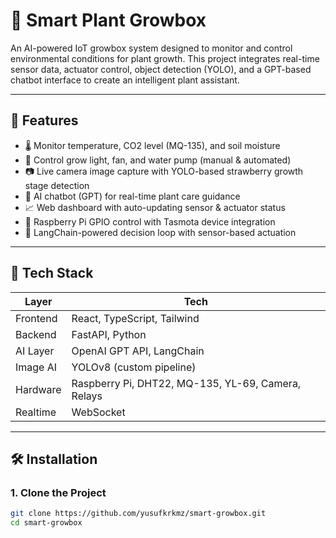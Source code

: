 # 🌿 Smart Plant Growbox

An AI-powered IoT growbox system designed to monitor and control environmental conditions for plant growth. This project integrates real-time sensor data, actuator control, object detection (YOLO), and a GPT-based chatbot interface to create an intelligent plant assistant.

---

## 🚀 Features

- 🌡️ Monitor temperature, CO2 level (MQ-135), and soil moisture
- 🔦 Control grow light, fan, and water pump (manual & automated)
- 📷 Live camera image capture with YOLO-based strawberry growth stage detection
- 🤖 AI chatbot (GPT) for real-time plant care guidance
- 📈 Web dashboard with auto-updating sensor & actuator status
- 🔌 Raspberry Pi GPIO control with Tasmota device integration
- 🧠 LangChain-powered decision loop with sensor-based actuation

---

## 🧰 Tech Stack

| Layer       | Tech                        |
|-------------|-----------------------------|
| Frontend    | React, TypeScript, Tailwind |
| Backend     | FastAPI, Python             |
| AI Layer    | OpenAI GPT API, LangChain   |
| Image AI    | YOLOv8 (custom pipeline)    |
| Hardware    | Raspberry Pi, DHT22, MQ-135, YL-69, Camera, Relays |
| Realtime    | WebSocket                   |

---

## 🛠️ Installation

### 1. Clone the Project

```bash
git clone https://github.com/yusufkrkmz/smart-growbox.git
cd smart-growbox
